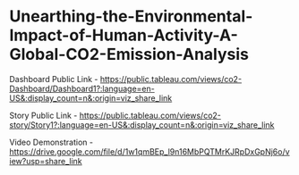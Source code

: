 # Unearthing-the-Environmental-Impact-of-Human-Activity-A-Global-CO2-Emission-Analysis


Dashboard Public Link - https://public.tableau.com/views/co2-Dashboard/Dashboard1?:language=en-US&:display_count=n&:origin=viz_share_link

Story Public Link - https://public.tableau.com/views/co2-story/Story1?:language=en-US&:display_count=n&:origin=viz_share_link

Video Demonstration - https://drive.google.com/file/d/1w1qmBEp_l9n16MbPQTMrKJRpDxGpNj6o/view?usp=share_link
